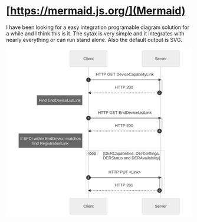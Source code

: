 
# [https://mermaid.js.org/](Mermaid)

I have been looking for a easy integration programable diagram solution for a while and I think this is it. The sytax is very simple and it integrates with nearly everything or can run stand alone. Also the default output is SVG. 

<img src="./csip-comm-006.svg">